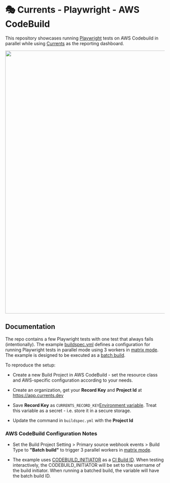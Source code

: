 # 🎭 Currents - Playwright - AWS CodeBuild

This repository showcases running [Playwright](https://playwright.dev/) tests on AWS Codebuild in parallel while using [Currents](https://currents.dev) as the reporting dashboard.

<p align="center">
  <img width="830" src="https://static.currents.dev/currents-playwright-banner-gh.png" />
</p>

## Documentation

The repo contains a few Playwright tests with one test that always fails (intentionally). The example [buildspec.yml](https://github.com/currents-dev/aws-codebuild-example/blob/main/buildspec.yml) defines a configuration for running Playwright tests in parallel mode using 3 workers in [matrix mode](https://docs.aws.amazon.com/codebuild/latest/userguide/batch-build.html#batch_build_matrix). The example is designed to be executed as a [batch build](https://docs.aws.amazon.com/codebuild/latest/userguide/batch-build.html).

To reproduce the setup:

- Create a new Build Project in AWS CodeBuild - set the resource class and AWS-specific configuration according to your needs.

- Create an organization, get your **Record Key** and **Project Id** at https://app.currents.dev
- Save **Record Key** as `CURRENTS_RECORD_KEY`[Environment variable](https://docs.aws.amazon.com/codebuild/latest/userguide/change-project-console.html#change-project-console-environment). Treat this variable as a secret - i.e. store it in a secure storage.
- Update the command in `buildspec.yml` with the **Project Id**

### AWS CodeBuild Configuration Notes

- Set the Build Project Setting > Primary source webhook events > Build Type to **"Batch build"** to trigger 3 parallel workers in [matrix mode](https://docs.aws.amazon.com/codebuild/latest/userguide/batch-build).

- The example uses [CODEBUILD_INITIATOR](https://docs.aws.amazon.com/codebuild/latest/userguide/build-env-ref-env-vars.html) as a [CI Build ID](https://currents.dev/readme/guides/cypress-ci-build-id). When testing interactively, the CODEBUILD_INITIATOR will be set to the username of the build initiator. When running a batched build, the variable will have the batch build ID.
